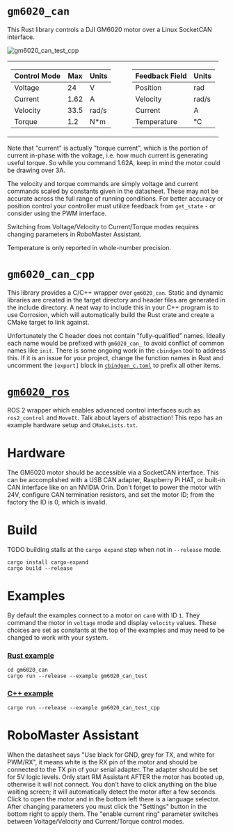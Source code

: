 # `gm6020_can`
This Rust library controls a DJI GM6020 motor over a Linux SocketCAN interface.

<img src="gm6020_can_test_cpp.gif" alt="gm6020_can_test_cpp"  loop=infinite>

<table>
<tr><td>

| Control Mode | Max  | Units |
|----------|------|-------|
| Voltage  | 24   | V     |
| Current  | 1.62 | A     |
| Velocity | 33.5 | rad/s |
| Torque   | 1.2  | N*m   |

</td><td></td><td></td><td>

| Feedback Field | Units |
|-------------|-------|
| Position    | rad   |
| Velocity    | rad/s |
| Current     | A     |
| Temperature | °C    |

</td></tr></table>

Note that "current" is actually "torque current", which is the portion of current in-phase with the voltage, i.e. how much current is generating useful torque. So while you command 1.62A, keep in mind the motor could be drawing over 3A.

The velocity and torque commands are simply voltage and current commands scaled by constants given in the datasheet. These may not be accurate across the full range of running conditions. For better accuracy or position control your controller must utilize feedback from `get_state` - or consider using the PWM interface.

Switching from Voltage/Velocity to Current/Torque modes requires changing parameters in RoboMaster Assistant.

Temperature is only reported in whole-number precision.


# `gm6020_can_cpp`
This library provides a C/C++ wrapper over `gm6020_can`. Static and dynamic libraries are created in the target directory and header files are generated in the include directory. A neat way to include this in your C++ program is to use Corrosion, which will automatically build the Rust crate and create a CMake target to link against.

Unfortunately the C header does not contain "fully-qualified" names. Ideally each name would be prefixed with `gm6020_can_` to avoid conflict of common names like `init`. There is some ongoing work in the `cbindgen` tool to address this. If it is an issue for your project, change the function names in Rust and uncomment the `[export]` block in [`cbindgen_c.toml`](cbindgen_c.toml) to prefix all other items.


# [`gm6020_ros`](https://github.com/mjforan/gm6020_ros/)
ROS 2 wrapper which enables advanced control interfaces such as `ros2_control` and `MoveIt`. Talk about layers of abstraction! This repo has an example hardware setup and `CMakeLists.txt`.


# Hardware
The GM6020 motor should be accessible via a SocketCAN interface. This can be accomplished with a USB CAN adapter, Raspberry Pi HAT, or built-in CAN interface like on an NVIDIA Orin. Don't forget to power the motor with 24V, configure CAN termination resistors, and set the motor ID; from the factory the ID is 0, which is invalid.


# Build
TODO building stalls at the `cargo expand` step when not in `--release` mode.
```
cargo install cargo-expand
cargo build --release
```


# Examples
By default the examples connect to a motor on `can0` with ID `1`. They command the motor in `voltage` mode and display `velocity` values.
These choices are set as constants at the top of the examples and may need to be changed to work with your system.

### [Rust example](gm6020_can/examples/gm6020_can_test.rs)
```
cd gm6020_can
cargo run --release --example gm6020_can_test
```

### [C++ example](examples/gm6020_can_test_cpp.rs)
```
cargo run --release --example gm6020_can_test_cpp
```


# RoboMaster Assistant
When the datasheet says "Use black for GND, grey for TX, and white for PWM/RX", it means white is the RX pin of the motor and should be connected to the TX pin of your serial adapter. The adapter should be set for 5V logic levels. Only start RM Assistant AFTER the motor has booted up, otherwise it will not connect. You don't have to click anything on the blue waiting screen; it will automatically detect the motor after a few seconds. Click to open the motor and in the bottom left there is a language selector. After changing parameters you must click the "Settings" button in the bottom right to apply them. The "enable current ring" parameter switches between Voltage/Velocity and Current/Torque control modes.
